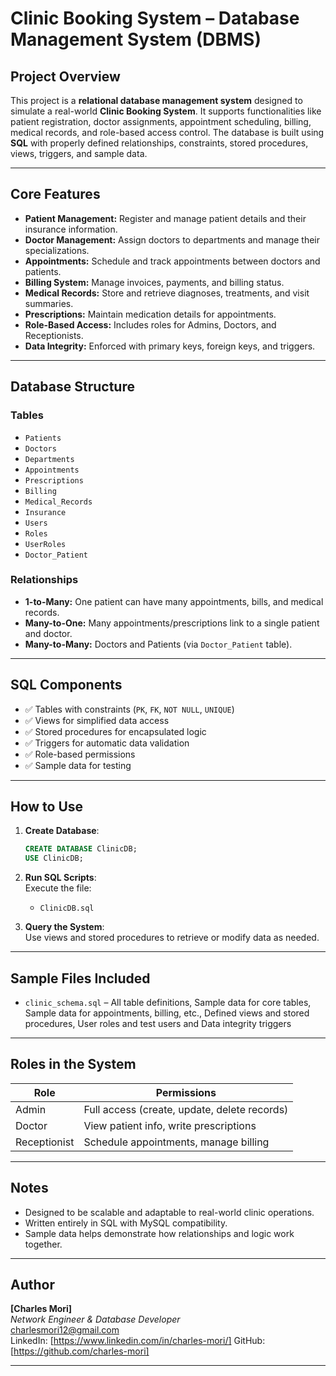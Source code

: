 
# Clinic Booking System – Database Management System (DBMS)

## Project Overview

This project is a **relational database management system** designed to simulate a real-world **Clinic Booking System**. It supports functionalities like patient registration, doctor assignments, appointment scheduling, billing, medical records, and role-based access control. The database is built using **SQL** with properly defined relationships, constraints, stored procedures, views, triggers, and sample data.

---

## Core Features

- **Patient Management:** Register and manage patient details and their insurance information.
- **Doctor Management:** Assign doctors to departments and manage their specializations.
- **Appointments:** Schedule and track appointments between doctors and patients.
- **Billing System:** Manage invoices, payments, and billing status.
- **Medical Records:** Store and retrieve diagnoses, treatments, and visit summaries.
- **Prescriptions:** Maintain medication details for appointments.
- **Role-Based Access:** Includes roles for Admins, Doctors, and Receptionists.
- **Data Integrity:** Enforced with primary keys, foreign keys, and triggers.

---

## Database Structure

### Tables

- `Patients`
- `Doctors`
- `Departments`
- `Appointments`
- `Prescriptions`
- `Billing`
- `Medical_Records`
- `Insurance`
- `Users`
- `Roles`
- `UserRoles`
- `Doctor_Patient`

### Relationships

- **1-to-Many:** One patient can have many appointments, bills, and medical records.
- **Many-to-One:** Many appointments/prescriptions link to a single patient and doctor.
- **Many-to-Many:** Doctors and Patients (via `Doctor_Patient` table).

---

## SQL Components

- ✅ Tables with constraints (`PK`, `FK`, `NOT NULL`, `UNIQUE`)
- ✅ Views for simplified data access
- ✅ Stored procedures for encapsulated logic
- ✅ Triggers for automatic data validation
- ✅ Role-based permissions
- ✅ Sample data for testing

---

## How to Use

1. **Create Database**:  
   ```sql
   CREATE DATABASE ClinicDB;
   USE ClinicDB;
   ```

2. **Run SQL Scripts**:  
   Execute the file:
   - `ClinicDB.sql`

3. **Query the System**:  
   Use views and stored procedures to retrieve or modify data as needed.

---

## Sample Files Included

- `clinic_schema.sql` – All table definitions, Sample data for core tables, Sample data for appointments, billing, etc., Defined views and stored procedures, User roles and test users and Data integrity triggers

---

## Roles in the System

| Role         | Permissions                                  |
|--------------|----------------------------------------------|
| Admin        | Full access (create, update, delete records) |
| Doctor       | View patient info, write prescriptions       |
| Receptionist | Schedule appointments, manage billing        |

---

## Notes

- Designed to be scalable and adaptable to real-world clinic operations.
- Written entirely in SQL with MySQL compatibility.
- Sample data helps demonstrate how relationships and logic work together.

---

## Author

**[Charles Mori]**  
*Network Engineer & Database Developer*  
charlesmori12@gmail.com  
LinkedIn: [https://www.linkedin.com/in/charles-mori/]
GitHub: [https://github.com/charles-mori]

---


